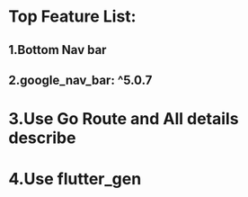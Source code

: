 # Top Feature List:
## 1.Bottom Nav bar
## 2.google_nav_bar: ^5.0.7
# 3.Use Go Route and All details describe
# 4.Use flutter_gen



